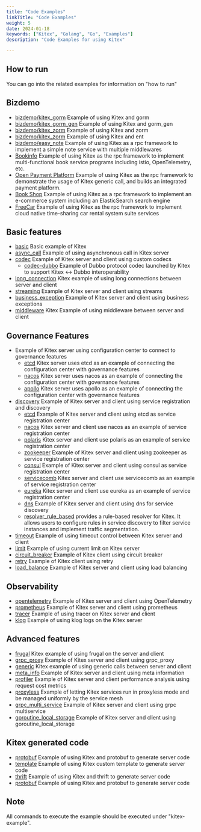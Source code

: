 ```yaml
---
title: "Code Examples"
linkTitle: "Code Examples"
weight: 5
date: 2024-01-18
keywords: ["Kitex", "Golang", "Go", "Examples"]
description: "Code Examples for using Kitex"

---
```


## How to run

You can go into the related examples for information on "how to run"

## Bizdemo

- [bizdemo/kitex_gorm](https://github.com/cloudwego/kitex-examples/tree/main/bizdemo/kitex_gorm) Example of using Kitex and gorm
- [bizdemo/kitex_gorm_gen](https://github.com/cloudwego/kitex-examples/tree/main/bizdemo/kitex_gorm_gen) Example of using Kitex and gorm_gen
- [bizdemo/kitex_zorm](https://github.com/cloudwego/kitex-examples/tree/main/bizdemo/kitex_zorm) Example of using Kitex and zorm
- [bizdemo/kitex_zorm](https://github.com/cloudwego/kitex-examples/tree/main/bizdemo/kitex_zorm) Example of using Kitex and ent
- [bizdemo/easy_note](https://github.com/cloudwego/kitex-examples/tree/main/bizdemo/easy_note) Example of using Kitex as a rpc framework to implement a simple note service with multiple middlewares
- [Bookinfo](https://github.com/cloudwego/biz-demo/tree/main/bookinfo) Example of using Kitex as the rpc framework to implement multi-functional book service programs including istio, OpenTelemetry, etc.
- [Open Payment Platform](https://github.com/cloudwego/biz-demo/tree/main/open-payment-platform) Example of using Kitex as the rpc framework to demonstrate the usage of Kitex generic call, and builds an integrated payment platform.
- [Book Shop](https://github.com/cloudwego/biz-demo/tree/main/book-shop) Example of using Kitex as a rpc framework to implement an e-commerce system including an ElasticSearch search engine
- [FreeCar](https://github.com/CyanAsterisk/FreeCar) Example of using Kitex as the rpc framework to implement cloud native time-sharing car rental system suite services

## Basic features

- [basic](https://github.com/cloudwego/kitex-examples/tree/main/basic) Basic example of Kitex
- [async_call](https://github.com/cloudwego/kitex-examples/tree/main/async_call) Example of using asynchronous call in Kitex server
- [codec](https://github.com/cloudwego/kitex-examples/tree/main/codec) Example of Kitex server and client using custom codecs
  - [codec-dubbo](https://github.com/kitex-contrib/codec-dubbo/tree/main/samples/helloworld) Example of Dubbo protocol codec launched by Kitex to support Kitex <-> Dubbo interoperability
- [long_connection](https://github.com/cloudwego/kitex-examples/tree/main/longconnection) Kitex example of using long connections between server and client
- [streaming](https://github.com/cloudwego/kitex-examples/tree/main/streaming) Example of Kitex server and client using streams
- [business_exception](https://github.com/cloudwego/kitex-examples/tree/main/business_exception) Example of Kitex server and client using business exceptions
- [middleware](https://github.com/cloudwego/kitex-examples/tree/main/middleware) Kitex Example of using middleware between server and client

## Governance Features

- Example of Kitex server using configuration center to connect to governance features
  - [etcd](https://github.com/kitex-contrib/config-etcd/tree/main/example) Kitex server uses etcd as an example of connecting the configuration center with governance features
  - [nacos](https://github.com/kitex-contrib/config-nacos/tree/main/example) Kitex server uses nacos as an example of connecting the configuration center with governance features
  - [apollo](https://github.com/kitex-contrib/config-apollo/tree/main/example) Kitex server uses apollo as an example of connecting the configuration center with governance features
- [discovery](https://github.com/cloudwego/kitex-examples/tree/main/discovery) Example of Kitex server and client using service registration and discovery
  - [etcd](https://github.com/kitex-contrib/registry-etcd/tree/main/example) Example of Kitex server and client using etcd as service registration center
  - [nacos](https://github.com/kitex-contrib/registry-nacos/tree/main/example) Kitex server and client use nacos as an example of service registration center
  - [polaris](https://github.com/kitex-contrib/registry-polaris/tree/main/example) Kitex server and client use polaris as an example of service registration center
  - [zookeeper](https://github.com/kitex-contrib/registry-zookeeper) Example of Kitex server and client using zookeeper as service registration center
  - [consul](https://github.com/kitex-contrib/registry-consul/tree/main/example) Example of Kitex server and client using consul as service registration center
  - [servicecomb](https://github.com/kitex-contrib/registry-servicecomb/tree/main/example) Kitex server and client use servicecomb as an example of service registration center
  - [eureka](https://github.com/kitex-contrib/registry-eureka/tree/main/example) Kitex server and client use eureka as an example of service registration center
  - [dns](https://github.com/kitex-contrib/resolver-dns) Example of Kitex server and client using dns for service discovery
  - [resolver_rule_based](https://github.com/kitex-contrib/resolver-rule-based/tree/main/demo) provides a rule-based resolver for Kitex. It allows users to configure rules in service discovery to filter service instances and implement traffic segmentation.
- [timeout](https://github.com/cloudwego/kitex-examples/tree/main/governance/timeout) Example of using timeout control between Kitex server and client
- [limit](https://github.com/cloudwego/kitex-examples/tree/main/governance/limit) Example of using current limit on Kitex server
- [circuit_breaker](https://github.com/cloudwego/kitex-examples/tree/main/governance/circuitbreak) Example of Kitex client using circuit breaker
- [retry](https://github.com/cloudwego/kitex-examples/tree/main/governance/retry) Example of Kitex client using retry
- [load_balance](https://github.com/cloudwego/kitex-examples/tree/main/loadbalancer) Example of Kitex server and client using load balancing

## Observability

- [opentelemetry](https://github.com/cloudwego/kitex-examples/tree/main/opentelemetry) Example of Kitex server and client using OpenTelemetry
- [prometheus](https://github.com/cloudwego/kitex-examples/tree/main/prometheus) Example of Kitex server and client using prometheus
- [tracer](https://github.com/cloudwego/kitex-examples/tree/main/tracer) Example of using tracer on Kitex server and client
- [klog](https://github.com/cloudwego/kitex-examples/tree/main/klog) Example of using klog logs on the Kitex server

## Advanced features

- [frugal](https://github.com/cloudwego/kitex-examples/tree/main/frugal) Kitex example of using frugal on the server and client
- [grpc_proxy](https://github.com/cloudwego/kitex-examples/tree/main/grpcproxy) Example of Kitex server and client using grpc_proxy
- [generic](https://github.com/cloudwego/kitex-examples/tree/main/generic) Kitex example of using generic calls between server and client
- [meta_info](https://github.com/cloudwego/kitex-examples/tree/main/metainfo) Example of Kitex server and client using meta information
- [profiler](https://github.com/cloudwego/kitex-examples/tree/main/profiler) Example of Kitex server and client performance analysis using request cost metrics
- [proxyless](https://github.com/cloudwego/kitex-examples/tree/main/proxyless) Example of letting Kitex services run in proxyless mode and be managed uniformly by the service mesh
- [grpc_multi_service](https://github.com/cloudwego/kitex-examples/tree/main/grpc_multi_service) Example of Kitex server and client using grpc multiservice
- [goroutine_local_storage](https://github.com/cloudwego/kitex-examples/tree/main/goroutine-local-storage) Example of Kitex server and client using goroutine_local_storage 

## Kitex generated code

- [protobuf](https://github.com/cloudwego/kitex-examples/tree/main/kitex/protobuf) Example of using Kitex and protobuf to generate server code
- [template](https://github.com/cloudwego/kitex-examples/tree/main/kitex/template) Example of using Kitex custom template to generate server code
- [thrift](https://github.com/cloudwego/kitex-examples/tree/main/kitex/thrift) Example of using Kitex and thrift to generate server code
- [protobuf](https://github.com/cloudwego/kitex-examples/tree/main/kitex/protobuf) Example of using Kitex and protobuf to generate server code

## Note

All commands to execute the example should be executed under "kitex-example".
